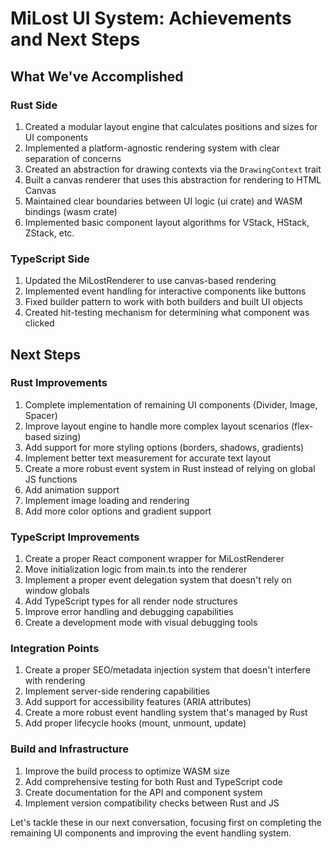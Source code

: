 # MiLost UI System: Achievements and Next Steps

## What We've Accomplished

### Rust Side

1. Created a modular layout engine that calculates positions and sizes for UI components
2. Implemented a platform-agnostic rendering system with clear separation of concerns
3. Created an abstraction for drawing contexts via the `DrawingContext` trait
4. Built a canvas renderer that uses this abstraction for rendering to HTML Canvas
5. Maintained clear boundaries between UI logic (ui crate) and WASM bindings (wasm crate)
6. Implemented basic component layout algorithms for VStack, HStack, ZStack, etc.

### TypeScript Side

1. Updated the MiLostRenderer to use canvas-based rendering
2. Implemented event handling for interactive components like buttons
3. Fixed builder pattern to work with both builders and built UI objects
4. Created hit-testing mechanism for determining what component was clicked

## Next Steps

### Rust Improvements

1. Complete implementation of remaining UI components (Divider, Image, Spacer)
2. Improve layout engine to handle more complex layout scenarios (flex-based sizing)
3. Add support for more styling options (borders, shadows, gradients)
4. Implement better text measurement for accurate text layout
5. Create a more robust event system in Rust instead of relying on global JS functions
6. Add animation support
7. Implement image loading and rendering
8. Add more color options and gradient support

### TypeScript Improvements

1. Create a proper React component wrapper for MiLostRenderer
2. Move initialization logic from main.ts into the renderer
3. Implement a proper event delegation system that doesn't rely on window globals
4. Add TypeScript types for all render node structures
5. Improve error handling and debugging capabilities
6. Create a development mode with visual debugging tools

### Integration Points

1. Create a proper SEO/metadata injection system that doesn't interfere with rendering
2. Implement server-side rendering capabilities
3. Add support for accessibility features (ARIA attributes)
4. Create a more robust event handling system that's managed by Rust
5. Add proper lifecycle hooks (mount, unmount, update)

### Build and Infrastructure

1. Improve the build process to optimize WASM size
2. Add comprehensive testing for both Rust and TypeScript code
3. Create documentation for the API and component system
4. Implement version compatibility checks between Rust and JS

Let's tackle these in our next conversation, focusing first on completing the remaining UI components and improving the event handling system.
